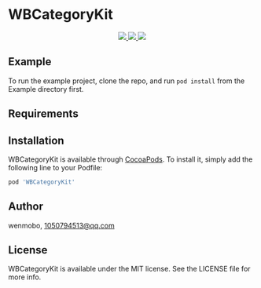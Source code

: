 # WBCategoryKit

<p align="center">
<a  href="https://cocoapods.org/pods/WBCategoryKit"><img src ="https://img.shields.io/cocoapods/v/WBCategoryKit.svg?style=flat"> </a>
<a  href="https://cocoapods.org/pods/WBCategoryKit"><img src ="https://img.shields.io/cocoapods/l/WBCategoryKit.svg?style=flat"> </a>
<a  href="https://cocoapods.org/pods/WBCategoryKit"><img src ="https://img.shields.io/cocoapods/p/WBCategoryKit.svg?style=flat"> </a>
</p>

## Example

To run the example project, clone the repo, and run `pod install` from the Example directory first.

## Requirements

## Installation

WBCategoryKit is available through [CocoaPods](https://cocoapods.org). To install
it, simply add the following line to your Podfile:

```ruby
pod 'WBCategoryKit'
```

## Author

wenmobo, 1050794513@qq.com

## License

WBCategoryKit is available under the MIT license. See the LICENSE file for more info.
